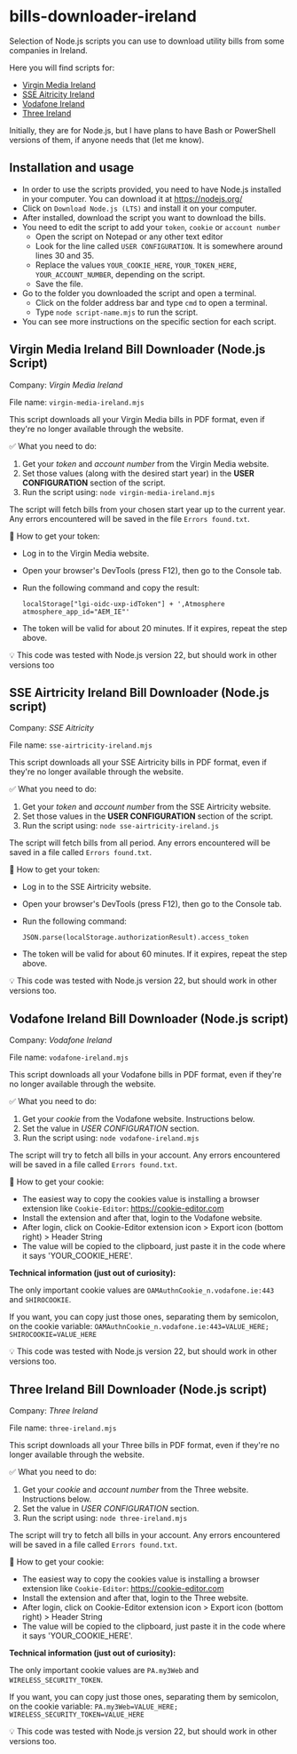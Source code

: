 # bills-downloader-ireland
Selection of Node.js scripts you can use to download utility bills from some companies in Ireland.

Here you will find scripts for:
- [Virgin Media Ireland](README.md#virgin-media-ireland-bill-downloader-nodejs-script)
- [SSE Aitricity Ireland](README.md#sse-airtricity-ireland-bill-downloader-nodejs-script)
- [Vodafone Ireland](README.md#vodafone-ireland-bill-downloader-nodejs-script)
- [Three Ireland](README.md#three-ireland-bill-downloader-nodejs-script)

Initially, they are for Node.js, but I have plans to have Bash or PowerShell versions of them, if anyone needs that (let me know).


## Installation and usage

- In order to use the scripts provided, you need to have Node.js installed in your computer. You can download it at https://nodejs.org/
- Click on `Download Node.js (LTS)` and install it on your computer.
- After installed, download the script you want to download the bills.
- You need to edit the script to add your `token`, `cookie` or `account number`
  - Open the script on Notepad or any other text editor
  - Look for the line called `USER CONFIGURATION`. It is somewhere around lines 30 and 35.
  - Replace the values `YOUR_COOKIE_HERE`, `YOUR_TOKEN_HERE`, `YOUR_ACCOUNT_NUMBER`, depending on the script.
  - Save the file.
- Go to the folder you downloaded the script and open a terminal.
  - Click on the folder address bar and type `cmd` to open a terminal.
  - Type `node script-name.mjs` to run the script.
- You can see more instructions on the specific section for each script.


## Virgin Media Ireland Bill Downloader (Node.js Script)

Company: _Virgin Media Ireland_

File name: `virgin-media-ireland.mjs`

This script downloads all your Virgin Media bills in PDF format, even if they're no longer available through the website.

✅ What you need to do:
1. Get your *token* and *account number* from the Virgin Media website.
2. Set those values (along with the desired start year) in the **USER CONFIGURATION** section of the script.
3. Run the script using: `node virgin-media-ireland.mjs`

The script will fetch bills from your chosen start year up to the current year. Any errors encountered will be saved in the file `Errors found.txt`.

🔑 How to get your token:
- Log in to the Virgin Media website.
- Open your browser's DevTools (press F12), then go to the Console tab.
- Run the following command and copy the result:
  
    `localStorage["lgi-oidc-uxp-idToken"] + ',Atmosphere atmosphere_app_id="AEM_IE"'`
- The token will be valid for about 20 minutes. If it expires, repeat the step above.

💡 This code was tested with Node.js version 22, but should work in other versions too

## SSE Airtricity Ireland Bill Downloader (Node.js script)
Company: _SSE Aitricity_

File name: `sse-airtricity-ireland.mjs`

This script downloads all your SSE Airtricity bills in PDF format, even if they're no longer available through the website.

✅ What you need to do:
1. Get your *token* and *account number* from the SSE Airtricity website.
2. Set those values in the **USER CONFIGURATION** section of the script.
3. Run the script using: `node sse-airtricity-ireland.js`

The script will fetch bills from all period. Any errors encountered will be saved in a file called `Errors found.txt`.

🔑 How to get your token:
- Log in to the SSE Airtricity website.
- Open your browser's DevTools (press F12), then go to the Console tab.
- Run the following command:
  
    `JSON.parse(localStorage.authorizationResult).access_token`
- The token will be valid for about 60 minutes. If it expires, repeat the step above.

💡 This code was tested with Node.js version 22, but should work in other versions too.


## Vodafone Ireland Bill Downloader (Node.js script)
Company: _Vodafone Ireland_

File name: `vodafone-ireland.mjs`

This script downloads all your Vodafone bills in PDF format, even if they're no longer available through the website.

✅ What you need to do:
1. Get your *cookie* from the Vodafone website. Instructions below.
2. Set the value in *USER CONFIGURATION* section.
3. Run the script using: `node vodafone-ireland.mjs`

The script will try to fetch all bills in your account. Any errors encountered will be saved in a file called `Errors found.txt`.

🔑 How to get your cookie:
- The easiest way to copy the cookies value is installing a browser extension like `Cookie-Editor`: https://cookie-editor.com
- Install the extension and after that, login to the Vodafone website.
- After login, click on Cookie-Editor extension icon > Export icon (bottom right) > Header String
- The value will be copied to the clipboard, just paste it in the code where it says 'YOUR_COOKIE_HERE'.

**Technical information (just out of curiosity):**

The only important cookie values are `OAMAuthnCookie_n.vodafone.ie:443` and `SHIROCOOKIE`. 

If you want, you can copy just those ones, separating them by semicolon, on the cookie variable: `OAMAuthnCookie_n.vodafone.ie:443=VALUE_HERE; SHIROCOOKIE=VALUE_HERE`

💡 This code was tested with Node.js version 22, but should work in other versions too.



## Three Ireland Bill Downloader (Node.js script)
Company: _Three Ireland_

File name: `three-ireland.mjs`

This script downloads all your Three bills in PDF format, even if they're no longer available through the website.

✅ What you need to do:
1. Get your *cookie* and *account number* from the Three website. Instructions below.
2. Set the value in *USER CONFIGURATION* section.
3. Run the script using: `node three-ireland.mjs`

The script will try to fetch all bills in your account. Any errors encountered will be saved in a file called `Errors found.txt`.

🔑 How to get your cookie:
- The easiest way to copy the cookies value is installing a browser extension like `Cookie-Editor`: https://cookie-editor.com
- Install the extension and after that, login to the Three website.
- After login, click on Cookie-Editor extension icon > Export icon (bottom right) > Header String
- The value will be copied to the clipboard, just paste it in the code where it says 'YOUR_COOKIE_HERE'.

**Technical information (just out of curiosity):**

The only important cookie values are `PA.my3Web` and `WIRELESS_SECURITY_TOKEN`. 

If you want, you can copy just those ones, separating them by semicolon, on the cookie variable: `PA.my3Web=VALUE_HERE; WIRELESS_SECURITY_TOKEN=VALUE_HERE`

💡 This code was tested with Node.js version 22, but should work in other versions too.
